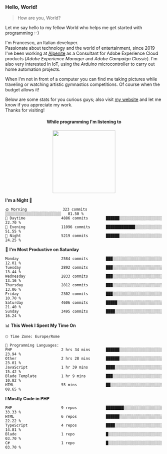### Hello, World!

> How are you, World?

Let me say hello to my fellow World who helps me get started with programming :-)

I'm Francesco, an Italian developer.  
Passionate about technology and the world of entertainment, since 2019 I've been working at [Alpenite](https://www.alpenite.com) as a Consultant for Adobe Experience Cloud products (*Adobe Experience Manager* and *Adobe Campaign Classic*). I'm also very interested in IoT, using the *Arduino* microcontroller to carry out home automation projects.

When I'm not in front of a computer you can find me taking pictures while traveling or watching artistic gymnastics competitions. Of course when the budget allows it!

Below are some stats for you curious guys; also visit [my website](https://www.francescorega.eu) and let me know if you appreciate my work.  
Thanks for visiting!

<div align="center">
  <h4>While programming I'm listening to</h4>
  <a href="https://apps.francescorega.eu/now-playing/11147232609" target="_blank"><img src="https://apps.francescorega.eu/now-playing/11147232609" width="200"></a>
</div>

<!--START_SECTION:waka-->
**I'm a Night 🦉** 

```text
🌞 Morning                323 commits         ░░░░░░░░░░░░░░░░░░░░░░░░░   01.50 % 
🌆 Daytime                4886 commits        ██████░░░░░░░░░░░░░░░░░░░   22.70 % 
🌃 Evening                11096 commits       █████████████░░░░░░░░░░░░   51.55 % 
🌙 Night                  5219 commits        ██████░░░░░░░░░░░░░░░░░░░   24.25 % 
```
📅 **I'm Most Productive on Saturday** 

```text
Monday                   2584 commits        ███░░░░░░░░░░░░░░░░░░░░░░   12.01 % 
Tuesday                  2892 commits        ███░░░░░░░░░░░░░░░░░░░░░░   13.44 % 
Wednesday                2833 commits        ███░░░░░░░░░░░░░░░░░░░░░░   13.16 % 
Thursday                 2812 commits        ███░░░░░░░░░░░░░░░░░░░░░░   13.06 % 
Friday                   2302 commits        ███░░░░░░░░░░░░░░░░░░░░░░   10.70 % 
Saturday                 4606 commits        █████░░░░░░░░░░░░░░░░░░░░   21.40 % 
Sunday                   3495 commits        ████░░░░░░░░░░░░░░░░░░░░░   16.24 % 
```


📊 **This Week I Spent My Time On** 

```text
🕑︎ Time Zone: Europe/Rome

💬 Programming Languages: 
PHP                      2 hrs 34 mins       ██████░░░░░░░░░░░░░░░░░░░   23.94 % 
Other                    2 hrs 28 mins       ██████░░░░░░░░░░░░░░░░░░░   23.01 % 
JavaScript               1 hr 39 mins        ████░░░░░░░░░░░░░░░░░░░░░   15.42 % 
Blade Template           1 hr 9 mins         ███░░░░░░░░░░░░░░░░░░░░░░   10.82 % 
HTML                     55 mins             ██░░░░░░░░░░░░░░░░░░░░░░░   08.65 % 
```

**I Mostly Code in PHP** 

```text
PHP                      9 repos             ████████░░░░░░░░░░░░░░░░░   33.33 % 
HTML                     6 repos             ██████░░░░░░░░░░░░░░░░░░░   22.22 % 
TypeScript               4 repos             ████░░░░░░░░░░░░░░░░░░░░░   14.81 % 
Blade                    1 repo              █░░░░░░░░░░░░░░░░░░░░░░░░   03.70 % 
C#                       1 repo              █░░░░░░░░░░░░░░░░░░░░░░░░   03.70 % 
```




<!--END_SECTION:waka-->
